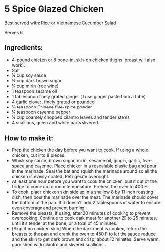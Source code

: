 # 5 Spice Glazed Chicken
Best served with: Rice or Vietnamese Cucumber Salad

Serves 6

## Ingredients:
* 4-pound chicken or 8 bone-in, skin-on chicken thighs (breast will also work).
* Salt
* ¼ cup soy sauce
* ¼ cup dark brown sugar
* ¼ cup mirin (rice wine)
* 1 teaspoon sesame oil
* 1 tablespoon finely grated ginger ( I use ginger paste from a tube)
* 4 garlic cloves, finely grated or pounded
* ½ teaspoon Chinese five-spice powder
* ¼ teaspoon cayenne pepper
* ¼ cup coarsely chopped cilantro leaves and tender stems
* 4 scallions, green and white parts slivered.

## How to make it:
* Prep the chicken the day before you want to cook. If using a whole chicken, cut into 8 pieces.
* Whisk soy sauce, brown sugar, mirin, sesame oil, ginger, garlic, five-space and cayenne. Place chicken in a resealable plastic bag and pour in the marinade. Seal the bat and squish the marinade around so all the chicken is evenly coated. Refrigerate overnight.
* At least one hour before you want to cook the chicken, pull it out of the fridge to come up to room temperature. Preheat the oven to 400 F.
* To cook, place chicken skin side up in a shallow 8 by 13 inch roasting dish, then pour the marinade over the meat. The marinade should cover the bottom of the pan. If it doesn’t, add 2 tablespoons of water to ensure even coverage and prevent burning.
* Remove the breasts, if using, after 20 minutes of cooking to prevent overcooking. Continue to cook dark meat for another 20 to 25 minutes, until it’s tender at the bone, or a total of 45 minutes.
* [Skip if no chicken skin] When the dark meat is cooked, return the breasts to the pan and crank the oven to 450 F to let the sauce reduce and the skin to get dark brown and crisp, about 12 minutes.  Serve warm, garnished with cilantro and slivered scallions.
